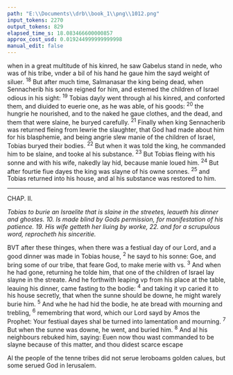 ```yaml
---
path: "E:\\Documents\\drb\\book_1\\png\\1012.png"
input_tokens: 2270
output_tokens: 829
elapsed_time_s: 18.083466600000857
approx_cost_usd: 0.019244999999999998
manual_edit: false
---
```

when in a great multitude of his kinred, he saw Gabelus stand in nede, who was of his tribe, vnder a bil of his hand he gaue him the sayd weight of siluer. <sup>18</sup> But after much time, Salma­nasar the king being dead, when Sennacherib his sonne reigned for him, and estemed the children of Israel odious in his sight: <sup>19</sup> Tobias dayly went through al his kinred, and conforted them, and diuided to euerie one, as he was able, of his goods: <sup>20</sup> the hungrie he nourished, and to the naked he gaue clothes, and the dead, and them that were slaine, he buryed carefully. <sup>21</sup> Finally when king Sennacherib was re­turned fleing from Iewrie the slaughter, that God had made about him for his blasphemie, and being angrie slew manie of the children of Israel, Tobias buryed their bodies. <sup>22</sup> But when it was told the king, he commanded him to be slaine, and tooke al his substance. <sup>23</sup> But Tobias fleing with his sonne and with his wife, nakedly lay hid, because manie loued him. <sup>24</sup> But after fourtie fiue dayes the king was slayne of his owne sonnes. <sup>25</sup> and Tobias returned into his house, and al his substance was restored to him.

<hr>

CHAP. II.

*Tobias to burie an Israelite that is slaine in the streetes, leaueth his dinner and ghostes. 10. Is made blind by Gods permission, for manifestation of his patience. 19. His wife getteth her liuing by worke, 22. and for a scrupu­lous word, reprocheth his sinceritie.*

BVT after these thinges, when there was a festiual day of our Lord, and a good dinner was made in Tobias house, <sup>2</sup> he sayd to his sonne: Goe, and bring some of our tribe, that feare God, to make merie with vs. <sup>3</sup> And when he had gone, returning he tolde him, that one of the children of Israel lay slayne in the streate. And he forthwith leaping vp from his place at the table, leauing his dinner, came fasting to the bodie: <sup>4</sup> and taking it vp caried it to his house secretly, that when the sunne should be downe, he might warely burie him. <sup>5</sup> And whe he had hid the bodie, he ate bread with mour­ning and trebling, <sup>6</sup> remembring that word, which our Lord sayd by Amos the Prophet: Your festiual dayes shal be tur­ned into lamentation and mourning. <sup>7</sup> But when the sunne was downe, he went, and buried him. <sup>8</sup> And al his neigh­bours rebuked him, saying: Euen now thou wast commanded to be slayne because of this matter, and thou didest scarce escape

<aside>Al the people of the tenne tribes did not serue Ierobo­ams golden calues, but some serued God in Ierusalem.</aside>

[^1]: Amos. 8. v. 10.